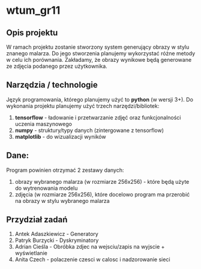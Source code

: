 # wtum_gr11
## Opis projektu
W ramach projektu zostanie stworzony system generujący obrazy w stylu znanego malarza. Do jego stworzenia planujemy wykorzystać różne metody w celu ich porównania. Zakładamy, że obrazy wynikowe będą generowane ze zdjęcia podanego przez użytkownika.

## Narzędzia / technologie

Język programowania, którego planujemy użyć to **python** (w wersji 3+). Do wykonania projektu planujemy użyć trzech narzędzi/bibliotek:

1. **tensorflow** - ładowanie i przetwarzanie zdjęć oraz funkcjonalności uczenia maszynowego
2. **numpy** - struktury/typy danych (zintergowane z tensorflow)
3. **matplotlib** - do wizualizacji wyników

## Dane:
Program powinien otrzymać 2 zestawy danych:
1. obrazy wybranego malarza (w rozmiarze 256x256) - które będą użyte do wytrenowania modelu
2. zdjęcia (w rozmiarze 256x256), które docelowo program ma przerobić na obrazy w stylu wybranego malarza

## Przydział zadań
1. Antek Adaszkiewicz - Generatory
2. Patryk Burzycki - Dyskryminatory
3. Adrian Cieśla - Obróbka zdjec na wejsciu/zapis na wyjscie + wyświetlanie
4. Anita Czech - polaczenie czesci w calosc i nadzorowanie sieci
